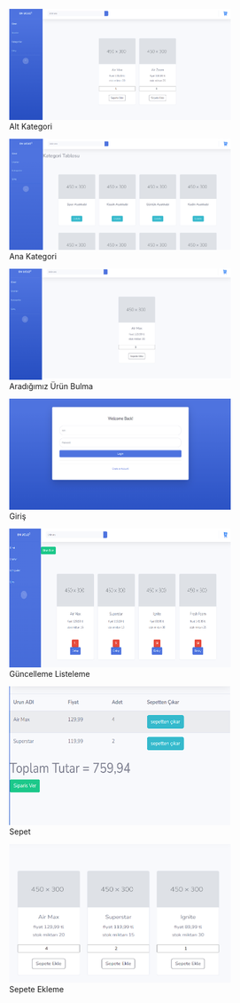 <p float="left">
  <figure>
    <img src="https://github.com/yusufKemalPinarci/EnUcuzUrunBul/blob/master/proje%20resimleri/alt%20kategori.png" width="400" height="200" />
    <figcaption>Alt Kategori</figcaption>
  </figure>
  <figure>
    <img src="https://github.com/yusufKemalPinarci/EnUcuzUrunBul/blob/master/proje%20resimleri/ana%20kategori.png" width="400" height="200" />
    <figcaption>Ana Kategori</figcaption>
  </figure>
  <figure>
    <img src="https://github.com/yusufKemalPinarci/EnUcuzUrunBul/blob/master/proje%20resimleri/arad%C4%B1%C4%9F%C4%B1m%C4%B1z%20%C3%BCr%C3%BCn%20bulma.png" width="400" height="200" />
    <figcaption>Aradığımız Ürün Bulma</figcaption>
  </figure>
  <figure>
    <img src="https://github.com/yusufKemalPinarci/EnUcuzUrunBul/blob/master/proje%20resimleri/giris.png" width="400" height="200" />
    <figcaption>Giriş</figcaption>
  </figure>
</p>

<p float="left">
  <figure>
    <img src="https://github.com/yusufKemalPinarci/EnUcuzUrunBul/blob/master/proje%20resimleri/guncelleme%20listeleme.png" width="400" height="250" />
    <figcaption>Güncelleme Listeleme</figcaption>
  </figure>
  <figure>
    <img src="https://github.com/yusufKemalPinarci/EnUcuzUrunBul/blob/master/proje%20resimleri/sepet.png" width="400" height="250" />
    <figcaption>Sepet</figcaption>
  </figure>
  <figure>
    <img src="https://github.com/yusufKemalPinarci/EnUcuzUrunBul/blob/master/proje%20resimleri/sepete%20ekleme.png" width="400" height="250" />
    <figcaption>Sepete Ekleme</figcaption>
  </figure>
</p>
